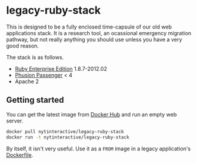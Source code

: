 # legacy-ruby-stack

This is designed to be a fully enclosed time-capsule of our old web applications stack. It is a research tool, an ocassional emergency migration pathway, but not really anything you should use unless you have a very good reason.

The stack is as follows.

* [Ruby Enterprise Edition](http://www.rubyenterpriseedition.com/) 1.8.7-2012.02
* [Phusion Passenger](https://www.phusionpassenger.com/) < 4
* Apache 2

## Getting started

You can get the latest image from [Docker Hub](https://registry.hub.docker.com/u/nytinteractive/legacy-ruby-stack/) and run an empty web server.

```bash
docker pull nytinteractive/legacy-ruby-stack
docker run -t nytinteractive/legacy-ruby-stack
```

By itself, it isn't very useful. Use it as a `FROM` image in a legacy application's [Dockerfile](https://docs.docker.com/reference/builder/).
